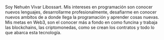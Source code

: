 Soy Nehuén Vivar Libossart.
Mis intereses en programación son conocer nuevos lenguajes, desarrollarme profesionalmente, desafiarme en conocer nuevos ambitos de a donde llega la programación y aprender cosas nuevas.
Mis metas en Web3, son el conocer más a fondo en como funcina y trabaja las blockchains, las criptomonedas, como se crean los contratos y todo lo que abarca esta tecnología.
